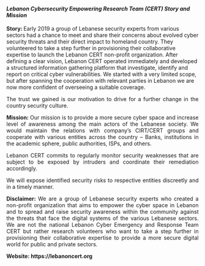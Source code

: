 <h5 style="margin-bottom:0.5cm"> Lebanon Cybersecurity Empowering Research Team (CERT) Story and Mission </h5>
<p align="justify">


<b> Story: </b> Early 2019 a group of Lebanese security experts from various sectors had a chance to meet and share their concerns about evolved cyber security threats and their direct impact to homeland country. They volunteered to take a step further in provisioning their collaborative expertise to launch the Lebanon CERT non-profit organization. After defining a clear vision, Lebanon CERT operated immediately and developed a structured information gathering platform that investigate, identify and report on critical cyber vulnerabilities. We started with a very limited scope, but after spanning the cooperation with relevant parties in Lebanon we are now more confident of overseeing a suitable coverage.
</p>

<p align="justify">
The trust we gained is our motivation to drive for a further change in the country security culture.
</p>

<p align="justify">
<b> Mission: </b> Our mission is to provide a more secure cyber space and increase level of awareness among the main actors of the Lebanese society.
We would maintain the relations with company’s CIRT/CERT groups and cooperate with various entities across the country – Banks, institutions in the academic sphere, public authorities, ISPs, and others.
</p>

<p align="justify">
Lebanon CERT commits to regularly monitor security weaknesses that are subject to be exposed by intruders and coordinate their remediation accordingly.
</p>

<p align="justify">
We will expose identified security risks to respective entities discreetly and in a timely manner.
</p>

<p align="justify">
<b> Disclaimer: </b>  We are a group of Lebanese security experts who created a non-profit organization that aims to empower the cyber space in Lebanon and to spread and raise security awareness within the community against the threats that face the digital systems of the various Lebanese sectors. We are not the national Lebanon Cyber Emergency and Response Team CERT but rather research volunteers who want to take a step further in provisioning their collaborative expertise to provide a more secure digital world for public and private sectors.
</p>

<p align="justify">
<b> Website: https://lebanoncert.org</>
 </p>
